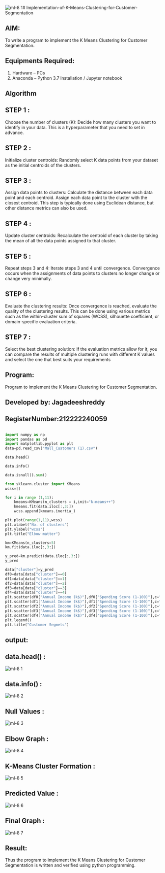 ![ml-8 1](https://github.com/jagadeeshreddy561/Implementation-of-K-Means-Clustering-for-Customer-Segmentation/assets/120623104/25454ce6-f80a-4f19-9285-bb4a83b81426)# Implementation-of-K-Means-Clustering-for-Customer-Segmentation

## AIM:
To write a program to implement the K Means Clustering for Customer Segmentation.

## Equipments Required:
1. Hardware – PCs
2. Anaconda – Python 3.7 Installation / Jupyter notebook

## Algorithm
## STEP 1 :
Choose the number of clusters (K): Decide how many clusters you want to identify in your data. This is a hyperparameter that you need to set in advance.

## STEP 2 :
Initialize cluster centroids: Randomly select K data points from your dataset as the initial centroids of the clusters.

## STEP 3 :
Assign data points to clusters: Calculate the distance between each data point and each centroid. Assign each data point to the cluster with the closest centroid. This step is typically done using Euclidean distance, but other distance metrics can also be used.

## STEP 4 :
Update cluster centroids: Recalculate the centroid of each cluster by taking the mean of all the data points assigned to that cluster.

## STEP 5 :
Repeat steps 3 and 4: Iterate steps 3 and 4 until convergence. Convergence occurs when the assignments of data points to clusters no longer change or change very minimally.

## STEP 6 :
Evaluate the clustering results: Once convergence is reached, evaluate the quality of the clustering results. This can be done using various metrics such as the within-cluster sum of squares (WCSS), silhouette coefficient, or domain-specific evaluation criteria.

## STEP 7 :
Select the best clustering solution: If the evaluation metrics allow for it, you can compare the results of multiple clustering runs with different K values and select the one that best suits your requirements

## Program:
Program to implement the K Means Clustering for Customer Segmentation.
## Developed by: Jagadeeshreddy
## RegisterNumber:212222240059  
```python

import numpy as np
import pandas as pd
import matplotlib.pyplot as plt
data=pd.read_csv("Mall_Customers (1).csv")

data.head()

data.info()

data.isnull().sum()

from sklearn.cluster import KMeans
wcss=[]

for i in range (1,11):
    kmeans=KMeans(n_clusters = i,init="k-means++")
    kmeans.fit(data.iloc[:,3:])
    wcss.append(kmeans.inertia_)

plt.plot(range(1,11),wcss)
plt.xlabel("No. of clusters")
plt.ylabel("wcss")
plt.title("Elbow matter")

km=KMeans(n_clusters=5)
km.fit(data.iloc[:,3:])

y_pred=km.predict(data.iloc[:,3:])
y_pred

data["cluster"]=y_pred
df0=data[data["cluster"]==0]
df1=data[data["cluster"]==1]
df2=data[data["cluster"]==2]
df3=data[data["cluster"]==3]
df4=data[data["cluster"]==4]
plt.scatter(df0["Annual Income (k$)"],df0["Spending Score (1-100)"],c="red",label="cluster0")
plt.scatter(df1["Annual Income (k$)"],df1["Spending Score (1-100)"],c="black",label="cluster1")
plt.scatter(df2["Annual Income (k$)"],df2["Spending Score (1-100)"],c="blue",label="cluster2")
plt.scatter(df3["Annual Income (k$)"],df3["Spending Score (1-100)"],c="green",label="cluster3")
plt.scatter(df4["Annual Income (k$)"],df4["Spending Score (1-100)"],c="magenta",label="cluster4")
plt.legend()
plt.title("Customer Segmets")
```

## output:

## data.head() :



![ml-8 1](https://github.com/jagadeeshreddy561/Implementation-of-K-Means-Clustering-for-Customer-Segmentation/assets/120623104/73ba80fc-def3-4fe7-9546-34b300548ad6)


## data.info() :


![ml-8 2](https://github.com/jagadeeshreddy561/Implementation-of-K-Means-Clustering-for-Customer-Segmentation/assets/120623104/9a43b4db-c57f-4783-8de0-65383e91a14a)



## Null Values :


![ml-8 3](https://github.com/jagadeeshreddy561/Implementation-of-K-Means-Clustering-for-Customer-Segmentation/assets/120623104/d073f745-dbfa-4550-bd70-6b8d78548a82)



## Elbow Graph :


![ml-8 4](https://github.com/jagadeeshreddy561/Implementation-of-K-Means-Clustering-for-Customer-Segmentation/assets/120623104/c2e979a2-5703-4ce4-9f20-085907f06216)


## K-Means Cluster Formation :


![ml-8 5](https://github.com/jagadeeshreddy561/Implementation-of-K-Means-Clustering-for-Customer-Segmentation/assets/120623104/f44947ca-9531-48bb-8bb3-fe6bf3cd4087)


## Predicted Value :


![ml-8 6](https://github.com/jagadeeshreddy561/Implementation-of-K-Means-Clustering-for-Customer-Segmentation/assets/120623104/c9381a26-3358-4cc2-93d9-dfd12e1a9894)



## Final Graph :

![ml-8 7](https://github.com/jagadeeshreddy561/Implementation-of-K-Means-Clustering-for-Customer-Segmentation/assets/120623104/2a80c091-9132-46a6-8960-eca6427db035)




## Result:
Thus the program to implement the K Means Clustering for Customer Segmentation is written and verified using python programming.
